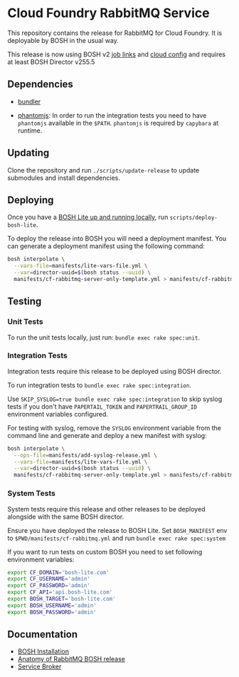 # Cloud Foundry RabbitMQ Service

This repository contains the release for RabbitMQ for Cloud Foundry.
It is deployable by BOSH in the usual way.

This release is now using BOSH v2 [job links](https://bosh.io/docs/links.html) and [cloud config](https://bosh.io/docs/cloud-config.html) and requires at least BOSH Director v255.5

## Dependencies

- [bundler](http://bundler.io/)

- [phantomjs](http://phantomjs.org/): In order to run the integration tests you need to have `phantomjs` available in the `$PATH`. `phantomjs` is required by `capybara` at runtime.

## Updating

Clone the repository and run `./scripts/update-release` to update submodules and install dependencies.

## Deploying

Once you have a [BOSH Lite up and running locally](https://github.com/cloudfoundry/bosh-lite), run `scripts/deploy-bosh-lite`.

To deploy the release into BOSH you will need a deployment manifest. You can generate a deployment manifest using the following command:
```sh
bosh interpolate \
  --vars-file=manifests/lite-vars-file.yml \
  --var=director-uuid=$(bosh status --uuid) \
  manifests/cf-rabbitmq-server-only-template.yml > manifests/cf-rabbitmq.yml
```

## Testing

### Unit Tests

To run the unit tests locally, just run: `bundle exec rake spec:unit`.

### Integration Tests
Integration tests require this release to be deployed using BOSH director.

To run integration tests to `bundle exec rake spec:integration`.

Use `SKIP_SYSLOG=true bundle exec rake spec:integration` to skip syslog tests if you don't have `PAPERTAIL_TOKEN` and `PAPERTRAIL_GROUP_ID` environment variables configured.

For testing with syslog, remove the `SYSLOG` environment variable from the command line and generate and deploy a new manifest with syslog:

```sh
bosh interpolate \
  --ops-file=manifests/add-syslog-release.yml \
  --vars-file=manifests/lite-vars-file.yml \
  --var=director-uuid=$(bosh status --uuid) \
  manifests/cf-rabbitmq-server-only-template.yml > manifests/cf-rabbitmq.yml
```

### System Tests
System tests require this release and other releases to be deployed alongside with the same BOSH director.

Ensure you have deployed the release to BOSH Lite. Set `BOSH_MANIFEST` env to `$PWD/manifests/cf-rabbitmq.yml` and run `bundle exec rake spec:system`

If you want to run tests on custom BOSH you need to set following environment variables:

```sh
export CF_DOMAIN='bosh-lite.com'
export CF_USERNAME='admin'
export CF_PASSWORD='admin'
export CF_API='api.bosh-lite.com'
export BOSH_TARGET='bosh-lite.com'
export BOSH_USERNAME='admin'
export BOSH_PASSWORD='admin'
```

## Documentation

 * [BOSH Installation](docs/bosh_install.md)
 * [Anatomy of RabbitMQ BOSH release](docs/bosh_rabbitmq.md)
 * [Service Broker](docs/service_broker.md)
